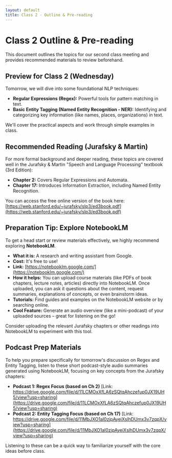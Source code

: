 ```yaml
---
layout: default
title: Class 2 - Outline & Pre-reading
---
```


# Class 2 Outline & Pre-reading

This document outlines the topics for our second class meeting and provides recommended materials to review beforehand.

## Preview for Class 2 (Wednesday)

Tomorrow, we will dive into some foundational NLP techniques:

*   **Regular Expressions (Regex):** Powerful tools for pattern matching in text.
*   **Basic Entity Tagging (Named Entity Recognition - NER):** Identifying and categorizing key information (like names, places, organizations) in text.

We'll cover the practical aspects and work through simple examples in class.

## Recommended Reading (Jurafsky & Martin)

For more formal background and deeper reading, these topics are covered well in the Jurafsky & Martin "Speech and Language Processing" textbook (3rd Edition):

*   **Chapter 2:** Covers Regular Expressions and Automata.
*   **Chapter 17:** Introduces Information Extraction, including Named Entity Recognition.

You can access the free online version of the book here: [https://web.stanford.edu/~jurafsky/slp3/ed3book.pdf](https://web.stanford.edu/~jurafsky/slp3/ed3book.pdf)

## Preparation Tip: Explore NotebookLM

To get a head start or review materials effectively, we highly recommend exploring **NotebookLM**.

*   **What it is:** A research and writing assistant from Google.
*   **Cost:** It's free to use!
*   **Link:** [https://notebooklm.google.com/](https://notebooklm.google.com/)
*   **How it helps:** You can upload course materials (like PDFs of book chapters, lecture notes, articles) directly into NotebookLM. Once uploaded, you can ask it questions about the content, request summaries, explanations of concepts, or even brainstorm ideas.
*   **Tutorials:** Find guides and examples on the NotebookLM website or by searching online.
*   **Cool Feature:** Generate an audio overview (like a mini-podcast) of your uploaded sources – great for listening on the go!

Consider uploading the relevant Jurafsky chapters or other readings into NotebookLM to experiment with this tool.

## Podcast Prep Materials

To help you prepare specifically for tomorrow's discussion on Regex and Entity Tagging, listen to these short podcast-style audio summaries generated using NotebookLM, focusing on key concepts from the Jurafsky chapters:

*   **Podcast 1: Regex Focus (based on Ch 2)**
    [Link: https://drive.google.com/file/d/11LCMOxXfLA6zSQtqAhczefup0JX19UH5/view?usp=sharing](https://drive.google.com/file/d/11LCMOxXfLA6zSQtqAhczefup0JX19UH5/view?usp=sharing)
*   **Podcast 2: Entity Tagging Focus (based on Ch 17)**
    [Link: https://drive.google.com/file/d/11MbJXO1al0zjpAyeiXslhDUmx3v7zqpX/view?usp=sharing](https://drive.google.com/file/d/11MbJXO1al0zjpAyeiXslhDUmx3v7zqpX/view?usp=sharing)

Listening to these can be a quick way to familiarize yourself with the core ideas before class.

